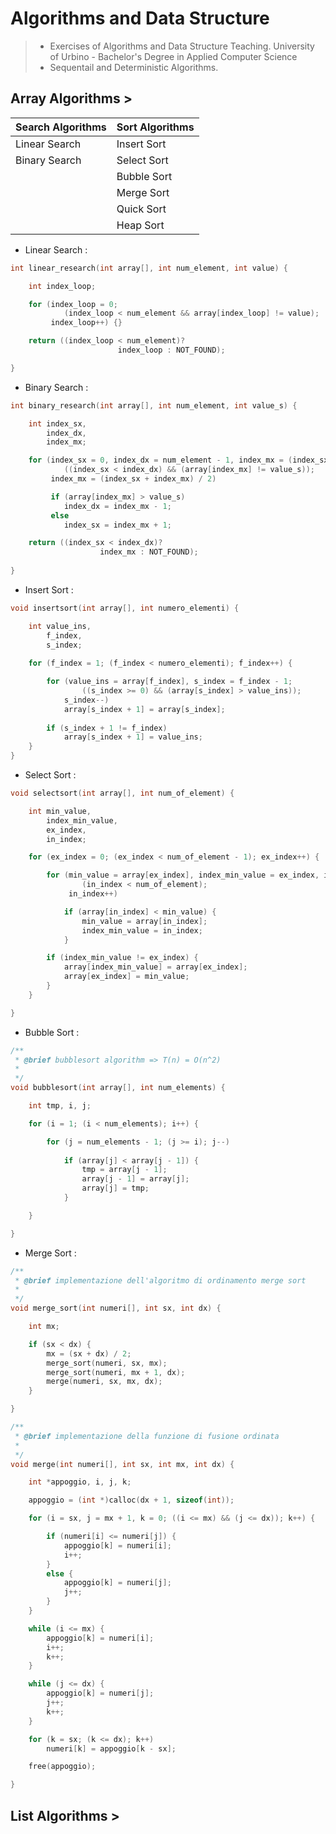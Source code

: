 # Algorithms and Data Structure 
> * Exercises of Algorithms and Data Structure Teaching. University of Urbino - Bachelor's Degree in Applied Computer Science
> * Sequentail and Deterministic Algorithms. 

## Array Algorithms > 
| Search Algorithms | Sort Algorithms |
|-------------------|-----------------|
| Linear Search     | Insert Sort     |
| Binary Search     | Select Sort     |
|                   | Bubble Sort     |
|                   | Merge Sort      |
|                   | Quick Sort      |
|                   | Heap Sort       |

* Linear Search : 
```C
int linear_research(int array[], int num_element, int value) {

    int index_loop;

    for (index_loop = 0; 
            (index_loop < num_element && array[index_loop] != value);
         index_loop++) {}

    return ((index_loop < num_element)? 
                        index_loop : NOT_FOUND);

}
```
* Binary Search : 
```C
int binary_research(int array[], int num_element, int value_s) {

    int index_sx,
        index_dx,
        index_mx;

    for (index_sx = 0, index_dx = num_element - 1, index_mx = (index_sx + index_dx) / 2;
            ((index_sx < index_dx) && (array[index_mx] != value_s));
         index_mx = (index_sx + index_mx) / 2)

         if (array[index_mx] > value_s)
            index_dx = index_mx - 1;
         else
            index_sx = index_mx + 1;

    return ((index_sx < index_dx)? 
                    index_mx : NOT_FOUND);
    
}
```
* Insert Sort : 
```C
void insertsort(int array[], int numero_elementi) {

    int value_ins,
        f_index,
        s_index;
    
    for (f_index = 1; (f_index < numero_elementi); f_index++) {

        for (value_ins = array[f_index], s_index = f_index - 1;
                ((s_index >= 0) && (array[s_index] > value_ins));
            s_index--)
            array[s_index + 1] = array[s_index];
        
        if (s_index + 1 != f_index)
            array[s_index + 1] = value_ins;
    }
}
```
* Select Sort : 
```C
void selectsort(int array[], int num_of_element) {

    int min_value,
        index_min_value,
        ex_index,
        in_index;

    for (ex_index = 0; (ex_index < num_of_element - 1); ex_index++) {

        for (min_value = array[ex_index], index_min_value = ex_index, in_index = ex_index + 1;
                (in_index < num_of_element);
             in_index++)

            if (array[in_index] < min_value) {
                min_value = array[in_index];
                index_min_value = in_index;
            }

        if (index_min_value != ex_index) {
            array[index_min_value] = array[ex_index];
            array[ex_index] = min_value;
        }
    }

}
```
* Bubble Sort : 
```C
/**
 * @brief bubblesort algorithm => T(n) = O(n^2)
 * 
 */
void bubblesort(int array[], int num_elements) {

    int tmp, i, j;

    for (i = 1; (i < num_elements); i++) {

        for (j = num_elements - 1; (j >= i); j--)
        
            if (array[j] < array[j - 1]) {
                tmp = array[j - 1];
                array[j - 1] = array[j];
                array[j] = tmp;
            }

    }

}
```
* Merge Sort : 
```C
/**
 * @brief implementazione dell'algoritmo di ordinamento merge sort
 * 
 */
void merge_sort(int numeri[], int sx, int dx) {

    int mx;

    if (sx < dx) {
        mx = (sx + dx) / 2;
        merge_sort(numeri, sx, mx);
        merge_sort(numeri, mx + 1, dx);
        merge(numeri, sx, mx, dx);
    }

}

/**
 * @brief implementazione della funzione di fusione ordinata
 * 
 */
void merge(int numeri[], int sx, int mx, int dx) {

    int *appoggio, i, j, k;

    appoggio = (int *)calloc(dx + 1, sizeof(int));

    for (i = sx, j = mx + 1, k = 0; ((i <= mx) && (j <= dx)); k++) {

        if (numeri[i] <= numeri[j]) {
            appoggio[k] = numeri[i];
            i++;
        }
        else {
            appoggio[k] = numeri[j];
            j++;
        }
    }

    while (i <= mx) {
        appoggio[k] = numeri[i];
        i++;
        k++;
    }

    while (j <= dx) {
        appoggio[k] = numeri[j];
        j++;
        k++;
    }

    for (k = sx; (k <= dx); k++) 
        numeri[k] = appoggio[k - sx];

    free(appoggio);

}
```

## List Algorithms > 

